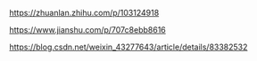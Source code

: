 https://zhuanlan.zhihu.com/p/103124918

https://www.jianshu.com/p/707c8ebb8616

https://blog.csdn.net/weixin_43277643/article/details/83382532